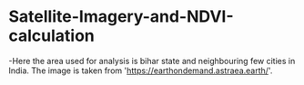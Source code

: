 # Satellite-Imagery-and-NDVI-calculation
-Here the area used for analysis is bihar state and neighbouring few cities in India.
The image is taken from 'https://earthondemand.astraea.earth/'.
